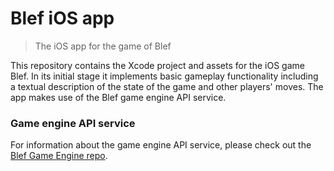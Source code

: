 # Blef iOS app
> The iOS app for the game of Blef

This repository contains the Xcode project and assets for the iOS game Blef. In its initial stage it implements basic gameplay functionality including a textual description of the state of the game and other players' moves.
The app  makes use of the Blef game engine API service.

### Game engine API service

For information about the game engine API service, please check out the [Blef Game Engine repo](https://github.com/Blef-team/blef_game_engine). 
